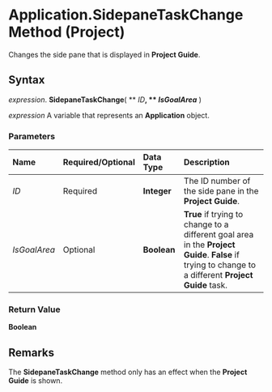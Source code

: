 
# Application.SidepaneTaskChange Method (Project)

Changes the side pane that is displayed in  **Project Guide**.


## Syntax

 _expression_. **SidepaneTaskChange**( ** _ID_**, ** _IsGoalArea_** )

 _expression_ A variable that represents an **Application** object.


### Parameters



|**Name**|**Required/Optional**|**Data Type**|**Description**|
|:-----|:-----|:-----|:-----|
| _ID_|Required|**Integer**|The ID number of the side pane in the  **Project Guide**.|
| _IsGoalArea_|Optional|**Boolean**|**True** if trying to change to a different goal area in the **Project Guide**.  **False** if trying to change to a different **Project Guide** task.|

### Return Value

 **Boolean**


## Remarks

The  **SidepaneTaskChange** method only has an effect when the **Project Guide** is shown.

